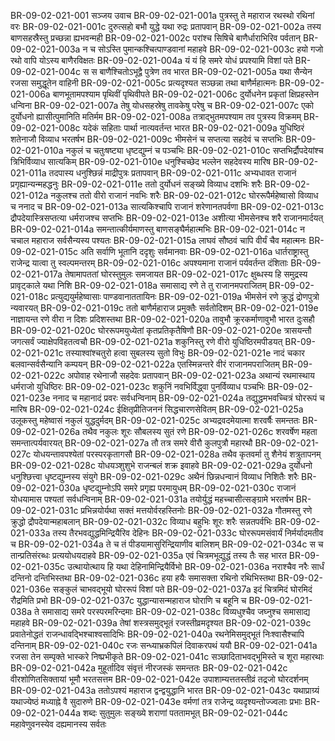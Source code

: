 BR-09-02-021-001	सञ्जय उवाच
BR-09-02-021-001a	पुत्रस्तु ते महाराज रथस्थो रथिनां वरः
BR-09-02-021-001c	दुरुत्सहो बभौ युद्धे यथा रुद्रः प्रतापवान्
BR-09-02-021-002a	तस्य बाणसहस्रैस्तु प्रच्छन्ना ह्यभवन्मही
BR-09-02-021-002c	परांश्च सिषिचे बाणैर्धाराभिरिव पर्वतान्
BR-09-02-021-003a	न च सोऽस्ति पुमान्कश्चित्पाण्डवानां महाहवे
BR-09-02-021-003c	हयो गजो रथो वापि योऽस्य बाणैरविक्षतः
BR-09-02-021-004a	यं यं हि समरे योधं प्रपश्यामि विशां पते
BR-09-02-021-004c	स स बाणैश्चितोऽभूद्वै पुत्रेण तव भारत
BR-09-02-021-005a	यथा सैन्येन रजसा समुद्धूतेन वाहिनी
BR-09-02-021-005c	प्रत्यदृश्यत सञ्छन्ना तथा बाणैर्महात्मनः
BR-09-02-021-006a	बाणभूतामपश्याम पृथिवीं पृथिवीपते
BR-09-02-021-006c	दुर्योधनेन प्रकृतां क्षिप्रहस्तेन धन्विना
BR-09-02-021-007a	तेषु योधसहस्रेषु तावकेषु परेषु च
BR-09-02-021-007c	एको दुर्योधनो ह्यासीत्पुमानिति मतिर्मम
BR-09-02-021-008a	तत्राद्भुतमपश्याम तव पुत्रस्य विक्रमम्
BR-09-02-021-008c	यदेकं सहिताः पार्था नात्यवर्तन्त भारत
BR-09-02-021-009a	युधिष्ठिरं शतेनाजौ विव्याध भरतर्षभ
BR-09-02-021-009c	भीमसेनं च सप्तत्या सहदेवं च सप्तभिः
BR-09-02-021-010a	नकुलं च चतुःषष्ट्या धृष्टद्युम्नं च पञ्चभिः
BR-09-02-021-010c	सप्तभिर्द्रौपदेयांश्च त्रिभिर्विव्याध सात्यकिम्
BR-09-02-021-010e	धनुश्चिच्छेद भल्लेन सहदेवस्य मारिष
BR-09-02-021-011a	तदपास्य धनुश्छिन्नं माद्रीपुत्रः प्रतापवान्
BR-09-02-021-011c	अभ्यधावत राजानं प्रगृह्यान्यन्महद्धनुः
BR-09-02-021-011e	ततो दुर्योधनं सङ्ख्ये विव्याध दशभिः शरैः
BR-09-02-021-012a	नकुलश्च ततो वीरो राजानं नवभिः शरैः
BR-09-02-021-012c	घोररूपैर्महेष्वासो विव्याध च ननाद च
BR-09-02-021-013a	सात्यकिश्चापि राजानं शरेणानतपर्वणा
BR-09-02-021-013c	द्रौपदेयास्त्रिसप्तत्या धर्मराजश्च सप्तभिः
BR-09-02-021-013e	अशीत्या भीमसेनश्च शरै राजानमार्दयत्
BR-09-02-021-014a	समन्तात्कीर्यमाणस्तु बाणसङ्घैर्महात्मभिः
BR-09-02-021-014c	न चचाल महाराज सर्वसैन्यस्य पश्यतः
BR-09-02-021-015a	लाघवं सौष्ठवं चापि वीर्यं चैव महात्मनः
BR-09-02-021-015c	अति सर्वाणि भूतानि ददृशुः सर्वमानवाः
BR-09-02-021-016a	धार्तराष्ट्रास्तु राजेन्द्र यात्वा तु स्वल्पमन्तरम्
BR-09-02-021-016c	अपश्यमाना राजानं पर्यवर्तन्त दंशिताः
BR-09-02-021-017a	तेषामापततां घोरस्तुमुलः समजायत
BR-09-02-021-017c	क्षुब्धस्य हि समुद्रस्य प्रावृट्काले यथा निशि
BR-09-02-021-018a	समासाद्य रणे ते तु राजानमपराजितम्
BR-09-02-021-018c	प्रत्युद्ययुर्महेष्वासाः पाण्डवानाततायिनः
BR-09-02-021-019a	भीमसेनं रणे क्रुद्धं द्रोणपुत्रो न्यवारयत्
BR-09-02-021-019c	ततो बाणैर्महाराज प्रमुक्तैः सर्वतोदिशम्
BR-09-02-021-019e	नाज्ञायन्त रणे वीरा न दिशः प्रदिशस्तथा
BR-09-02-021-020a	तावुभौ क्रूरकर्माणावुभौ भारत दुःसहौ
BR-09-02-021-020c	घोररूपमयुध्येतां कृतप्रतिकृतैषिणौ
BR-09-02-021-020e	त्रासयन्तौ जगत्सर्वं ज्याक्षेपविहतत्वचौ
BR-09-02-021-021a	शकुनिस्तु रणे वीरो युधिष्ठिरमपीडयत्
BR-09-02-021-021c	तस्याश्वांश्चतुरो हत्वा सुबलस्य सुतो विभुः
BR-09-02-021-021e	नादं चकार बलवान्सर्वसैन्यानि कम्पयन्
BR-09-02-021-022a	एतस्मिन्नन्तरे वीरं राजानमपराजितम्
BR-09-02-021-022c	अपोवाह रथेनाजौ सहदेवः प्रतापवान्
BR-09-02-021-023a	अथान्यं रथमास्थाय धर्मराजो युधिष्ठिरः
BR-09-02-021-023c	शकुनिं नवभिर्विद्ध्वा पुनर्विव्याध पञ्चभिः
BR-09-02-021-023e	ननाद च महानादं प्रवरः सर्वधन्विनाम्
BR-09-02-021-024a	तद्युद्धमभवच्चित्रं घोररूपं च मारिष
BR-09-02-021-024c	ईक्षितृप्रीतिजननं सिद्धचारणसेवितम्
BR-09-02-021-025a	उलूकस्तु महेष्वासं नकुलं युद्धदुर्मदम्
BR-09-02-021-025c	अभ्यद्रवदमेयात्मा शरवर्षैः समन्ततः
BR-09-02-021-026a	तथैव नकुलः शूरः सौबलस्य सुतं रणे
BR-09-02-021-026c	शरवर्षेण महता समन्तात्पर्यवारयत्
BR-09-02-021-027a	तौ तत्र समरे वीरौ कुलपुत्रौ महारथौ
BR-09-02-021-027c	योधयन्तावपश्येतां परस्परकृतागसौ
BR-09-02-021-028a	तथैव कृतवर्मा तु शैनेयं शत्रुतापनम्
BR-09-02-021-028c	योधयञ्शुशुभे राजन्बलं शक्र इवाहवे
BR-09-02-021-029a	दुर्योधनो धनुश्छित्त्वा धृष्टद्युम्नस्य संयुगे
BR-09-02-021-029c	अथैनं छिन्नधन्वानं विव्याध निशितैः शरैः
BR-09-02-021-030a	धृष्टद्युम्नोऽपि समरे प्रगृह्य परमायुधम्
BR-09-02-021-030c	राजानं योधयामास पश्यतां सर्वधन्विनाम्
BR-09-02-021-031a	तयोर्युद्धं महच्चासीत्सङ्ग्रामे भरतर्षभ
BR-09-02-021-031c	प्रभिन्नयोर्यथा सक्तं मत्तयोर्वरहस्तिनोः
BR-09-02-021-032a	गौतमस्तु रणे क्रुद्धो द्रौपदेयान्महाबलान्
BR-09-02-021-032c	विव्याध बहुभिः शूरः शरैः सन्नतपर्वभिः
BR-09-02-021-033a	तस्य तैरभवद्युद्धमिन्द्रियैरिव देहिनः
BR-09-02-021-033c	घोररूपमसंवार्यं निर्मर्यादमतीव च
BR-09-02-021-034a	ते च तं पीडयामासुरिन्द्रियाणीव बालिशम्
BR-09-02-021-034c	स च तान्प्रतिसंरब्धः प्रत्ययोधयदाहवे
BR-09-02-021-035a	एवं चित्रमभूद्युद्धं तस्य तैः सह भारत
BR-09-02-021-035c	उत्थायोत्थाय हि यथा देहिनामिन्द्रियैर्विभो
BR-09-02-021-036a	नराश्चैव नरैः सार्धं दन्तिनो दन्तिभिस्तथा
BR-09-02-021-036c	हया हयैः समासक्ता रथिनो रथिभिस्तथा
BR-09-02-021-036e	सङ्कुलं चाभवद्भूयो घोररूपं विशां पते
BR-09-02-021-037a	इदं चित्रमिदं घोरमिदं रौद्रमिति प्रभो
BR-09-02-021-037c	युद्धान्यासन्महाराज घोराणि च बहूनि च
BR-09-02-021-038a	ते समासाद्य समरे परस्परमरिन्दमाः
BR-09-02-021-038c	विव्यधुश्चैव जघ्नुश्च समासाद्य महाहवे
BR-09-02-021-039a	तेषां शस्त्रसमुद्भूतं रजस्तीव्रमदृश्यत
BR-09-02-021-039c	प्रवातेनोद्धतं राजन्धावद्भिश्चाश्वसादिभिः
BR-09-02-021-040a	रथनेमिसमुद्भूतं निःश्वासैश्चापि दन्तिनाम्
BR-09-02-021-040c	रजः सन्ध्याभ्रकपिलं दिवाकरपथं ययौ
BR-09-02-021-041a	रजसा तेन सम्पृक्ते भास्करे निष्प्रभीकृते
BR-09-02-021-041c	सञ्छादिताभवद्भूमिस्ते च शूरा महारथाः
BR-09-02-021-042a	मुहूर्तादिव संवृत्तं नीरजस्कं समन्ततः
BR-09-02-021-042c	वीरशोणितसिक्तायां भूमौ भरतसत्तम
BR-09-02-021-042e	उपाशाम्यत्ततस्तीव्रं तद्रजो घोरदर्शनम्
BR-09-02-021-043a	ततोऽपश्यं महाराज द्वन्द्वयुद्धानि भारत
BR-09-02-021-043c	यथाप्राग्र्यं यथाज्येष्ठं मध्याह्ने वै सुदारुणे
BR-09-02-021-043e	वर्मणां तत्र राजेन्द्र व्यदृश्यन्तोज्ज्वलाः प्रभाः
BR-09-02-021-044a	शब्दः सुतुमुलः सङ्ख्ये शराणां पततामभूत्
BR-09-02-021-044c	महावेणुवनस्येव दह्यमानस्य सर्वतः
